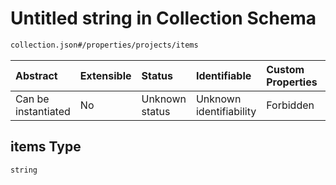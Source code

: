 # Untitled string in Collection Schema

```txt
collection.json#/properties/projects/items
```



| Abstract            | Extensible | Status         | Identifiable            | Custom Properties | Additional Properties | Access Restrictions | Defined In                                                               |
| :------------------ | :--------- | :------------- | :---------------------- | :---------------- | :-------------------- | :------------------ | :----------------------------------------------------------------------- |
| Can be instantiated | No         | Unknown status | Unknown identifiability | Forbidden         | Allowed               | none                | [collection.json\*](../../../out/collection.json "open original schema") |

## items Type

`string`
